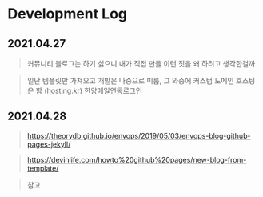 # Development Log

## 2021.04.27
> 커뮤니티 블로그는 하기 싫으니 내가 직접 만들 이런 짓을 왜 하려고 생각한걸까


> 일단 템플릿만 가져오고 개발은 나중으로 미룸, 그 와중에 커스텀 도메인 호스팅은 함 (hosting.kr) 한양메일연동로그인

## 2021.04.28
> https://theorydb.github.io/envops/2019/05/03/envops-blog-github-pages-jekyll/


> https://devinlife.com/howto%20github%20pages/new-blog-from-template/


> 참고
